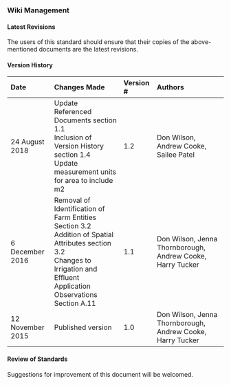 ### Wiki Management

#### Latest Revisions

The users of this standard should ensure that their copies of the above-mentioned documents are the latest revisions.  

#### Version History

Date | Changes Made | Version # | Authors
:--- | :----------- | :-------- | :------
24 August 2018 | Update Referenced Documents section 1.1 <br> Inclusion of Version History section 1.4 <br> Update measurement units for area to include m2 | 1.2 | Don Wilson, Andrew Cooke, Sailee Patel
6 December 2016	| Removal of Identification of Farm Entities Section 3.2 <br> Addition of Spatial Attributes section 3.2 <br> Changes to Irrigation and Effluent Application Observations Section A.11 | 1.1 | Don Wilson, Jenna Thornborough, Andrew Cooke, Harry Tucker
12 November 2015 | Published version | 1.0 | Don Wilson, Jenna Thornborough, Andrew Cooke, Harry Tucker

#### Review of Standards
Suggestions for improvement of this document will be welcomed.  
